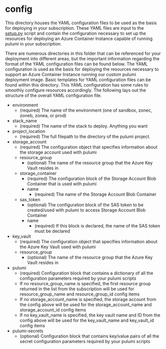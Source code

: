 # config

This directory houses the YAML configuration files to be used as the basis for 
deploying in your subscription. These YAML files are input to the 
[setup.py](../../initialize/setup.py) script and contain the configuration 
necessary to set up the resources for deploying an Azure Container Instance 
capable of running pulumi in your subscription. 

There are numerous directories in this folder that can be referenced for 
your deployment into different areas, but the important information regarding 
the format of the YAML configuration files can be found below. The YAML 
configuration is used as the basis for deploying the resources necessary to 
support an Azure Container Instance running our custom pulumi deployment image.
Basic templates for YAML configuration files can be found within this 
directory. This YAML configuration has some rules to smoothly configure 
resources accordingly. The following lays out the structure of the overall YAML
configuration file.

- environment
  - (required) The name of the environment (one of sandbox, zonec, zoneb, 
  zonea, or prod)
- stack_name
  - (required) The name of the stack to deploy. Anything you want 
- project_location
  - (required) The full filepath to the directory of the pulumi project.
- storage_account
  - (required) The configuration object that specifies information about the 
  storage account used with pulumi
  - resource_group
    - (optional) The name of the resource group that the Azure Key Vault 
    resides in
  - storage_container
    - (required) The configuration block of the Storage Account Blob Container 
    that is used with pulumi
    - name
      - (required) The name of the Storage Account Blob Container
  - sas_token
    - (optional) The configuration block of the SAS token to be created/used 
    with pulumi to access Storage Account Blob Container
    - name 
      - (required) If this block is declared, the name of the SAS token must be
      declared
- key_vault
  - (required) The configuration object that specifies information about the 
  Azure Key Vault used with pulumi
  - resource_group
    - (optional) The name of the resource group that the Azure Key Vault 
    resides in
- pulumi
  - (required) Configuration block that contains a dictionary of all the 
  configuration parameters required by your pulumi scripts
  - If no resource_group_name is specified, the first resource group returned 
  in the list from the subscription will be used for resource_group_name and 
  resource_group_id config items
  - If no storage_account_name is specified, the storage account from the 
  config above will be used for the storage_account_name and storage_account_id
  config items
  - If no key_vault_name is specified, the key vault name and ID from the 
  config above will be used for the key_vault_name and key_vault_id config 
  items
- pulumi-secrets
  - (optional) Configuration block that contains key/value pairs of all the 
  secret configuration parameters required by your pulumi scripts
  